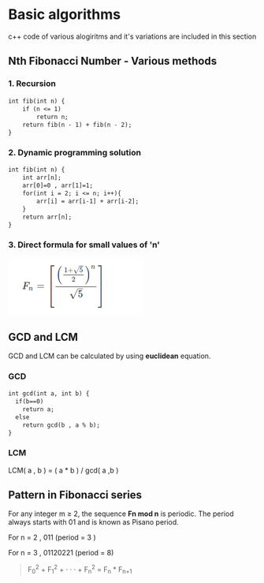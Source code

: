 # Basic algorithms
c++ code of various alogiritms and it's variations are included in this section

## Nth Fibonacci Number - Various methods

### 1. Recursion
``` 
int fib(int n) {
    if (n <= 1)
        return n;
    return fib(n - 1) + fib(n - 2);
} 
```
### 2. Dynamic programming solution

``` 
int fib(int n) {
    int arr[n];
    arr[0]=0 , arr[1]=1;
    for(int i = 2; i <= n; i++){
        arr[i] = arr[i-1] + arr[i-2];
    }
    return arr[n];
} 
```
### 3. Direct formula for small values of 'n'

![Equation](eqn.png)

## GCD and LCM
GCD and LCM can be calculated by using **euclidean** equation.

### GCD
``` 
int gcd(int a, int b) {
  if(b==0)
    return a;
  else
    return gcd(b , a % b);
}
``` 

### LCM
LCM( a , b ) = ( a * b ) / gcd( a ,b )

## Pattern in Fibonacci series

For any integer m ≥ 2, the sequence **Fn mod n** is periodic. The period always
starts with 01 and is known as Pisano period.

For n = 2 , 011 (period = 3 )

For n = 3 , 01120221 (period = 8)

> F<sub>0</sub><sup>2</sup> + F<sub>1</sub><sup>2</sup> + · · · + F<sub>n</sub><sup>2</sup>  = F<sub>n</sub> * F<sub>n+1</sub>